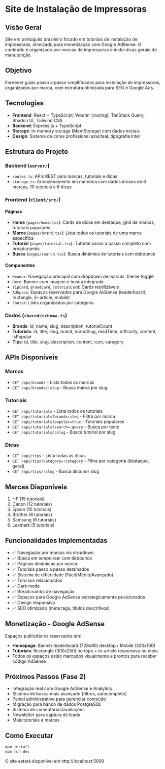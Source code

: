 # Site de Instalação de Impressoras

## Visão Geral
Site em português brasileiro focado em tutoriais de instalação de impressoras, otimizado para monetização com Google AdSense. O conteúdo é organizado por marcas de impressoras e inclui dicas gerais de manutenção.

## Objetivo
Fornecer guias passo a passo simplificados para instalação de impressoras, organizados por marca, com estrutura otimizada para SEO e Google Ads.

## Tecnologias
- **Frontend**: React + TypeScript, Wouter (routing), TanStack Query, Shadcn UI, Tailwind CSS
- **Backend**: Express.js + TypeScript
- **Storage**: In-memory storage (MemStorage) com dados iniciais
- **Design**: Sistema de cores profissional azul/teal, tipografia Inter

## Estrutura do Projeto

### Backend (`server/`)
- `routes.ts`: APIs REST para marcas, tutoriais e dicas
- `storage.ts`: Armazenamento em memória com dados iniciais de 6 marcas, 10 tutoriais e 6 dicas

### Frontend (`client/src/`)

#### Páginas
- **Home** (`pages/home.tsx`): Cards de dicas em destaque, grid de marcas, tutoriais populares
- **Marca** (`pages/brand.tsx`): Lista todos os tutoriais de uma marca específica
- **Tutorial** (`pages/tutorial.tsx`): Tutorial passo a passo completo com breadcrumbs
- **Busca** (`pages/search.tsx`): Busca dinâmica de tutoriais com debounce

#### Componentes
- `Header`: Navegação principal com dropdown de marcas, theme toggle
- `Hero`: Banner com imagem e busca integrada
- `TipCard`, `BrandCard`, `TutorialCard`: Cards reutilizáveis
- `AdSpace`: Espaços reservados para Google AdSense (leaderboard, rectangle, in-article, mobile)
- `Footer`: Links organizados por categoria

### Dados (`shared/schema.ts`)
- **Brands**: id, name, slug, description, tutorialCount
- **Tutorials**: id, title, slug, brand, brandSlug, readTime, difficulty, content, isPopular
- **Tips**: id, title, slug, description, content, icon, category

## APIs Disponíveis

### Marcas
- `GET /api/brands` - Lista todas as marcas
- `GET /api/brands/:slug` - Busca marca por slug

### Tutoriais
- `GET /api/tutorials` - Lista todos os tutoriais
- `GET /api/tutorials?brand=:slug` - Filtra por marca
- `GET /api/tutorials?popular=true` - Tutoriais populares
- `GET /api/tutorials?search=:query` - Busca por texto
- `GET /api/tutorials/:slug` - Busca tutorial por slug

### Dicas
- `GET /api/tips` - Lista todas as dicas
- `GET /api/tips?category=:category` - Filtra por categoria (destaque, geral)
- `GET /api/tips/:slug` - Busca dica por slug

## Marcas Disponíveis
1. HP (15 tutoriais)
2. Canon (12 tutoriais)
3. Epson (10 tutoriais)
4. Brother (8 tutoriais)
5. Samsung (6 tutoriais)
6. Lexmark (5 tutoriais)

## Funcionalidades Implementadas
- ✅ Navegação por marcas via dropdown
- ✅ Busca em tempo real com debounce
- ✅ Páginas dinâmicas por marca
- ✅ Tutoriais passo a passo detalhados
- ✅ Sistema de dificuldade (Fácil/Médio/Avançado)
- ✅ Tutoriais relacionados
- ✅ Dark mode
- ✅ Breadcrumbs de navegação
- ✅ Espaços para Google AdSense estrategicamente posicionados
- ✅ Design responsivo
- ✅ SEO otimizado (meta tags, títulos descritivos)

## Monetização - Google AdSense
Espaços publicitários reservados em:
- **Homepage**: Banner leaderboard (728x90) desktop / Mobile (320x100)
- **Tutoriais**: Rectangle (300x250) no topo + In-article responsivo no meio
- Todos os espaços estão marcados visualmente e prontos para receber código AdSense

## Próximos Passos (Fase 2)
- Integração real com Google AdSense e Analytics
- Sistema de busca mais avançado (filtros, autocomplete)
- Painel administrativo para gerenciar conteúdo
- Migração para banco de dados PostgreSQL
- Sistema de comentários/avaliações
- Newsletter para captura de leads
- Mais tutoriais e marcas

## Como Executar
```bash
npm install
npm run dev
```

O site estará disponível em http://localhost:5000
